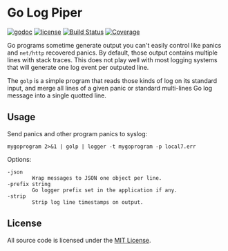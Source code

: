# Go Log Piper

[![godoc](http://img.shields.io/badge/godoc-reference-blue.svg?style=flat)](https://godoc.org/github.com/rs/golp) [![license](http://img.shields.io/badge/license-MIT-red.svg?style=flat)](https://raw.githubusercontent.com/rs/golp/master/LICENSE) [![Build Status](https://travis-ci.org/rs/golp.svg?branch=master)](https://travis-ci.org/rs/golp) [![Coverage](http://gocover.io/_badge/github.com/rs/golp)](http://gocover.io/github.com/rs/golp)

Go programs sometime generate output you can't easily control like panics and `net/http` recovered panics. By default, those output contains multiple lines with stack traces. This does not play well with most logging systems that will generate one log event per outputed line.

The `golp` is a simple program that reads those kinds of log on its standard input, and merge all lines of a given panic or standard multi-lines Go log message into a single quotted line.

## Usage

Send panics and other program panics to syslog:

    mygoprogram 2>&1 | golp | logger -t mygoprogram -p local7.err

Options:

    -json
            Wrap messages to JSON one object per line.
    -prefix string
            Go logger prefix set in the application if any.
    -strip
            Strip log line timestamps on output.
## License

All source code is licensed under the [MIT License](https://raw.github.com/rs/golp/master/LICENSE).